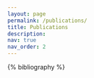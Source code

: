 ```yaml
---
layout: page
permalink: /publications/
title: Publications
description:
nav: true
nav_order: 2
---
```

<!-- _pages/publications.md -->
<div class="publications">
{% bibliography %}
</div>
